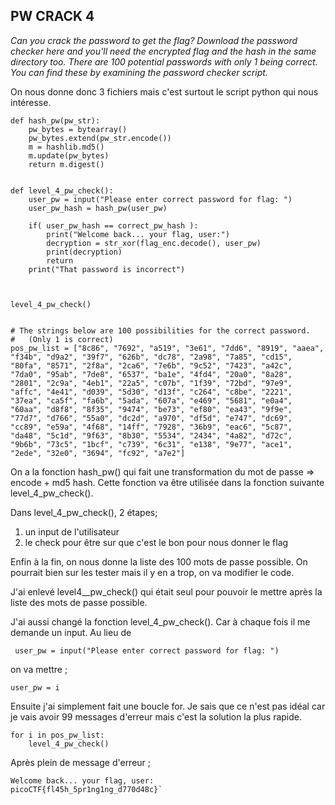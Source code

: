 ## PW CRACK 4

*Can you crack the password to get the flag?
Download the password checker here and you'll need the encrypted flag and the hash in the same directory too.
There are 100 potential passwords with only 1 being correct. You can find these by examining the password checker script.*

On nous donne donc 3 fichiers mais c'est surtout le script python qui nous intéresse. 

```
def hash_pw(pw_str):
    pw_bytes = bytearray()
    pw_bytes.extend(pw_str.encode())
    m = hashlib.md5()
    m.update(pw_bytes)
    return m.digest()


def level_4_pw_check():
    user_pw = input("Please enter correct password for flag: ")
    user_pw_hash = hash_pw(user_pw)
    
    if( user_pw_hash == correct_pw_hash ):
        print("Welcome back... your flag, user:")
        decryption = str_xor(flag_enc.decode(), user_pw)
        print(decryption)
        return
    print("That password is incorrect")



level_4_pw_check()


# The strings below are 100 possibilities for the correct password. 
#   (Only 1 is correct)
pos_pw_list = ["8c86", "7692", "a519", "3e61", "7dd6", "8919", "aaea", "f34b", "d9a2", "39f7", "626b", "dc78", "2a98", "7a85", "cd15", "80fa", "8571", "2f8a", "2ca6", "7e6b", "9c52", "7423", "a42c", "7da0", "95ab", "7de8", "6537", "ba1e", "4fd4", "20a0", "8a28", "2801", "2c9a", "4eb1", "22a5", "c07b", "1f39", "72bd", "97e9", "affc", "4e41", "d039", "5d30", "d13f", "c264", "c8be", "2221", "37ea", "ca5f", "fa6b", "5ada", "607a", "e469", "5681", "e0a4", "60aa", "d8f8", "8f35", "9474", "be73", "ef80", "ea43", "9f9e", "77d7", "d766", "55a0", "dc2d", "a970", "df5d", "e747", "dc69", "cc89", "e59a", "4f68", "14ff", "7928", "36b9", "eac6", "5c87", "da48", "5c1d", "9f63", "8b30", "5534", "2434", "4a82", "d72c", "9b6b", "73c5", "1bcf", "c739", "6c31", "e138", "9e77", "ace1", "2ede", "32e0", "3694", "fc92", "a7e2"]

````

On a la fonction hash_pw() qui fait une transformation du mot de passe => encode + md5 hash. Cette fonction va être utilisée dans la fonction suivante level_4_pw_check().

Dans level_4_pw_check(), 2 étapes; 
1. un input de l'utilisateur
2. le check pour être sur que c'est le bon pour nous donner le flag

Enfin à la fin, on nous donne la liste des 100 mots de passe possible. On pourrait bien sur les tester mais il y en a trop, on va modifier le code. 

J'ai enlevé level4__pw_check() qui était seul pour pouvoir le mettre après la liste des mots de passe possible. 

J'ai aussi changé la fonction level_4_pw_check(). Car à chaque fois il me demande un input. 
Au lieu de 
`````
 user_pw = input("Please enter correct password for flag: ")
``````

on va mettre ; 
`````
user_pw = i
`````

Ensuite j'ai simplement fait une boucle for. Je sais que ce n'est pas idéal car je vais avoir 99 messages d'erreur mais c'est la solution la plus rapide. 

`````
for i in pos_pw_list:
    level_4_pw_check()
`````

Après plein de message d'erreur ; 
````
Welcome back... your flag, user:
picoCTF{fl45h_5pr1ng1ng_d770d48c}`
````
